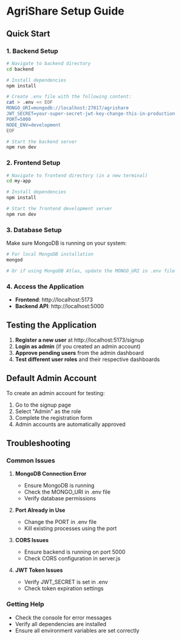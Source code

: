 # AgriShare Setup Guide

## Quick Start

### 1. Backend Setup

```bash
# Navigate to backend directory
cd backend

# Install dependencies
npm install

# Create .env file with the following content:
cat > .env << EOF
MONGO_URI=mongodb://localhost:27017/agrishare
JWT_SECRET=your-super-secret-jwt-key-change-this-in-production
PORT=5000
NODE_ENV=development
EOF

# Start the backend server
npm run dev
```

### 2. Frontend Setup

```bash
# Navigate to frontend directory (in a new terminal)
cd my-app

# Install dependencies
npm install

# Start the frontend development server
npm run dev
```

### 3. Database Setup

Make sure MongoDB is running on your system:

```bash
# For local MongoDB installation
mongod

# Or if using MongoDB Atlas, update the MONGO_URI in .env file
```

### 4. Access the Application

- **Frontend**: http://localhost:5173
- **Backend API**: http://localhost:5000

## Testing the Application

1. **Register a new user** at http://localhost:5173/signup
2. **Login as admin** (if you created an admin account)
3. **Approve pending users** from the admin dashboard
4. **Test different user roles** and their respective dashboards

## Default Admin Account

To create an admin account for testing:

1. Go to the signup page
2. Select "Admin" as the role
3. Complete the registration form
4. Admin accounts are automatically approved

## Troubleshooting

### Common Issues

1. **MongoDB Connection Error**
   - Ensure MongoDB is running
   - Check the MONGO_URI in .env file
   - Verify database permissions

2. **Port Already in Use**
   - Change the PORT in .env file
   - Kill existing processes using the port

3. **CORS Issues**
   - Ensure backend is running on port 5000
   - Check CORS configuration in server.js

4. **JWT Token Issues**
   - Verify JWT_SECRET is set in .env
   - Check token expiration settings

### Getting Help

- Check the console for error messages
- Verify all dependencies are installed
- Ensure all environment variables are set correctly
